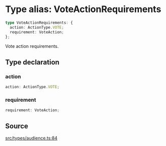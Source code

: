 # Type alias: VoteActionRequirements

```ts
type VoteActionRequirements: {
  action: ActionType.VOTE;
  requirement: VoteAction;
};
```

Vote action requirements.

## Type declaration

### action

```ts
action: ActionType.VOTE;
```

### requirement

```ts
requirement: VoteAction;
```

## Source

[src/types/audience.ts:84](https://github.com/torque-labs/torque-ts-sdk/blob/35180ea2561c531d50df4b23b7bd32172a5fdc80/src/types/audience.ts#L84)
